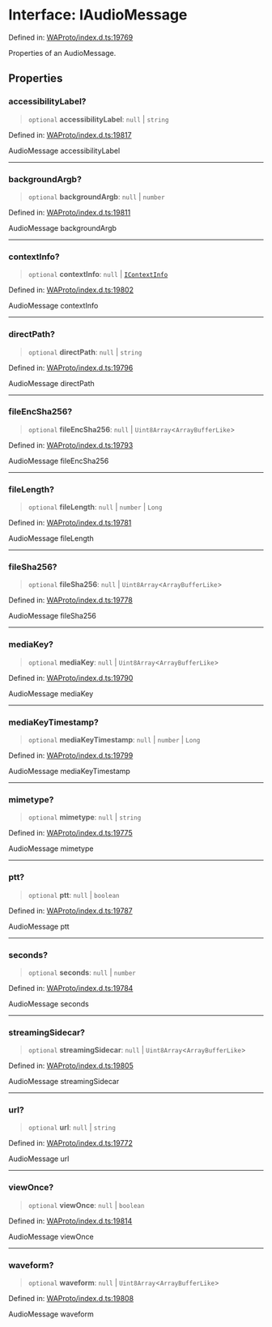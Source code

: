 # Interface: IAudioMessage

Defined in: [WAProto/index.d.ts:19769](https://github.com/Fokusdotid/bail/blob/043003e0dc220c8f52aef36f90c7026f3a192427/WAProto/index.d.ts#L19769)

Properties of an AudioMessage.

## Properties

### accessibilityLabel?

> `optional` **accessibilityLabel**: `null` \| `string`

Defined in: [WAProto/index.d.ts:19817](https://github.com/Fokusdotid/bail/blob/043003e0dc220c8f52aef36f90c7026f3a192427/WAProto/index.d.ts#L19817)

AudioMessage accessibilityLabel

***

### backgroundArgb?

> `optional` **backgroundArgb**: `null` \| `number`

Defined in: [WAProto/index.d.ts:19811](https://github.com/Fokusdotid/bail/blob/043003e0dc220c8f52aef36f90c7026f3a192427/WAProto/index.d.ts#L19811)

AudioMessage backgroundArgb

***

### contextInfo?

> `optional` **contextInfo**: `null` \| [`IContextInfo`](../../../interfaces/IContextInfo.md)

Defined in: [WAProto/index.d.ts:19802](https://github.com/Fokusdotid/bail/blob/043003e0dc220c8f52aef36f90c7026f3a192427/WAProto/index.d.ts#L19802)

AudioMessage contextInfo

***

### directPath?

> `optional` **directPath**: `null` \| `string`

Defined in: [WAProto/index.d.ts:19796](https://github.com/Fokusdotid/bail/blob/043003e0dc220c8f52aef36f90c7026f3a192427/WAProto/index.d.ts#L19796)

AudioMessage directPath

***

### fileEncSha256?

> `optional` **fileEncSha256**: `null` \| `Uint8Array`\<`ArrayBufferLike`\>

Defined in: [WAProto/index.d.ts:19793](https://github.com/Fokusdotid/bail/blob/043003e0dc220c8f52aef36f90c7026f3a192427/WAProto/index.d.ts#L19793)

AudioMessage fileEncSha256

***

### fileLength?

> `optional` **fileLength**: `null` \| `number` \| `Long`

Defined in: [WAProto/index.d.ts:19781](https://github.com/Fokusdotid/bail/blob/043003e0dc220c8f52aef36f90c7026f3a192427/WAProto/index.d.ts#L19781)

AudioMessage fileLength

***

### fileSha256?

> `optional` **fileSha256**: `null` \| `Uint8Array`\<`ArrayBufferLike`\>

Defined in: [WAProto/index.d.ts:19778](https://github.com/Fokusdotid/bail/blob/043003e0dc220c8f52aef36f90c7026f3a192427/WAProto/index.d.ts#L19778)

AudioMessage fileSha256

***

### mediaKey?

> `optional` **mediaKey**: `null` \| `Uint8Array`\<`ArrayBufferLike`\>

Defined in: [WAProto/index.d.ts:19790](https://github.com/Fokusdotid/bail/blob/043003e0dc220c8f52aef36f90c7026f3a192427/WAProto/index.d.ts#L19790)

AudioMessage mediaKey

***

### mediaKeyTimestamp?

> `optional` **mediaKeyTimestamp**: `null` \| `number` \| `Long`

Defined in: [WAProto/index.d.ts:19799](https://github.com/Fokusdotid/bail/blob/043003e0dc220c8f52aef36f90c7026f3a192427/WAProto/index.d.ts#L19799)

AudioMessage mediaKeyTimestamp

***

### mimetype?

> `optional` **mimetype**: `null` \| `string`

Defined in: [WAProto/index.d.ts:19775](https://github.com/Fokusdotid/bail/blob/043003e0dc220c8f52aef36f90c7026f3a192427/WAProto/index.d.ts#L19775)

AudioMessage mimetype

***

### ptt?

> `optional` **ptt**: `null` \| `boolean`

Defined in: [WAProto/index.d.ts:19787](https://github.com/Fokusdotid/bail/blob/043003e0dc220c8f52aef36f90c7026f3a192427/WAProto/index.d.ts#L19787)

AudioMessage ptt

***

### seconds?

> `optional` **seconds**: `null` \| `number`

Defined in: [WAProto/index.d.ts:19784](https://github.com/Fokusdotid/bail/blob/043003e0dc220c8f52aef36f90c7026f3a192427/WAProto/index.d.ts#L19784)

AudioMessage seconds

***

### streamingSidecar?

> `optional` **streamingSidecar**: `null` \| `Uint8Array`\<`ArrayBufferLike`\>

Defined in: [WAProto/index.d.ts:19805](https://github.com/Fokusdotid/bail/blob/043003e0dc220c8f52aef36f90c7026f3a192427/WAProto/index.d.ts#L19805)

AudioMessage streamingSidecar

***

### url?

> `optional` **url**: `null` \| `string`

Defined in: [WAProto/index.d.ts:19772](https://github.com/Fokusdotid/bail/blob/043003e0dc220c8f52aef36f90c7026f3a192427/WAProto/index.d.ts#L19772)

AudioMessage url

***

### viewOnce?

> `optional` **viewOnce**: `null` \| `boolean`

Defined in: [WAProto/index.d.ts:19814](https://github.com/Fokusdotid/bail/blob/043003e0dc220c8f52aef36f90c7026f3a192427/WAProto/index.d.ts#L19814)

AudioMessage viewOnce

***

### waveform?

> `optional` **waveform**: `null` \| `Uint8Array`\<`ArrayBufferLike`\>

Defined in: [WAProto/index.d.ts:19808](https://github.com/Fokusdotid/bail/blob/043003e0dc220c8f52aef36f90c7026f3a192427/WAProto/index.d.ts#L19808)

AudioMessage waveform
